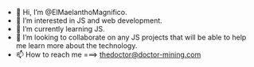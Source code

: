 - 👋 Hi, I’m @ElMaelanthoMagnifico.
- 👀 I’m interested in JS and web development.
- 🌱 I’m currently learning JS.
- 💞️ I’m looking to collaborate on any JS projects that will be able to help me learn more about the technology.
- 📫 How to reach me ===> thedoctor@doctor-mining.com

<!---
ElMaelanthoMagnifico/ElMaelanthoMagnifico is a ✨ special ✨ repository because its `README.md` (this file) appears on your GitHub profile.
You can click the Preview link to take a look at your changes.
--->
